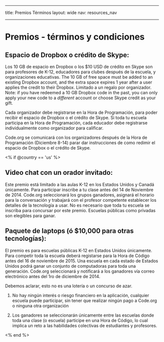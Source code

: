 * * *

title: Premios Términos layout: wide nav: resources_nav

* * *

# Premios - términos y condiciones

## Espacio de Dropbox o crédito de Skype:

Los 10 GB de espacio en Dropbox o los $10 USD de crédito en Skype son para profesores de K-12, educadores para clubes después de la escuela, y organizaciones educativas. The 10 GB of free space must be added to an existing Dropbox account, and the extra space expires 1 year after a user applies the credit to their Dropbox. Limitado a un regalo por organizador. Note: if you have redeemed a 10 GB Dropbox code in the past, you can only apply your new code to a *different* account or choose Skype credit as your gift.

Cada organizador debe registrarse en la Hora de Programación, para poder recibir el espacio de Dropbox o el crédito de Skype. Si toda tu escuela participa en la Hora de Programación, cada educador debe registrarse individualmente como organizador para calificar.

Code.org se comunicará con los organizadores después de la Hora de Programación (Diciembre 8-14) parar dar instrucciones de como redimir el espacio de Dropbox o el crédito de Skype.

<% if @country == 'us' %>

## Video chat con un orador invitado:

Este premio está limitado a las aulas K-12 en los Estados Unidos y Canadá únicamente. Para participar inscribe a tu clase antes del 14 de Noviembre de 2014. Code.org seleccionará los grupos ganadores, asignará el horario para la conversación y trabajará con el profesor competente establecer los detalles de la tecnología a usar. No es necesario que toda tu escuela se inscriba para concursar por este premio. Escuelas públicas como privadas son elegibles para ganar.

## Paquete de laptops (ó $10,000 para otras tecnologías):

El premio es para escuelas públicas K-12 en Estados Unidos únicamente. Para competir toda la escuela deberá registarse para la Hora de Código antes del 16 de noviembre de 2015. Una escuela en cada estado de Estados Unidos podrá ganar un conjunto de computadoras para toda una generación. Code.org seleccionará y notificará a los ganadores vía correo electrónico antes del 1ro de diciembre de 2014.

Debemos aclarar, esto no es una lotería o un concurso de azar.

1) No hay ningún interés o riesgo financiero en la aplicación, cualquier escuela puede participar, sin tener que realizar ningún pago a Code.org o ninguna otra organización

2) Los ganadores se seleccionarán únicamente entre las escuelas donde toda una clase (o escuela) participe en una Hora de Código, lo cual implica un reto a las habilidades colectivas de estudiantes y profesores.

<% end %>